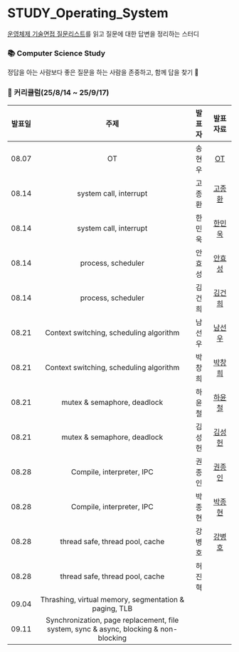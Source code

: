 # STUDY_Operating_System
[운영체제 기술면접 질문리스트](https://github.com/VSFe/Tech-Interview/blob/main/02-OPERATING_SYSTEM.md)를 읽고 질문에 대한 답변을 정리하는 스터디

### 📚 Computer Science Study <br>
정답을 아는 사람보다 좋은 질문을 하는 사람을 존중하고, 함께 답을 찾기 🔎 

### 📆 커리큘럼(25/8/14 ~ 25/9/17)

|          발표일           |                           주제                          |       발표자        |       발표자료      |
| :---------------------: | :----------------------------------------------------------------: | :-------------: | :---------: |
| 08.07 | OT | 송현우 | [OT](https://github.com/SSAFY-Seoul-Class-7/STUDY_Operating_System/blob/main/OT.pdf) |
| 08.14 | system call, interrupt | 고종환 | [고종환](https://github.com/SSAFY-Seoul-Class-7/STUDY_Operating_System/blob/main/System%20Call%2C%20Interrupt/SSAFY_CS_STUDY_%EA%B3%A0%EC%A2%85%ED%99%98_%EC%9D%B8%ED%84%B0%EB%9F%BD%ED%8A%B8.pdf) |
| 08.14 | system call, interrupt | 한민욱 | [한민욱](https://github.com/SSAFY-Seoul-Class-7/STUDY_Operating_System/blob/main/SSAFY_CS%EC%8A%A4%ED%84%B0%EB%94%94_%EC%8B%9C%EC%8A%A4%ED%85%9C%EC%BD%9C_%EC%9D%B8%ED%84%B0%EB%9F%BD%ED%8A%B8_%ED%95%9C%EB%AF%BC%EC%9A%B1.pdf) |
| 08.14 | process, scheduler | 안효성 | [안효성](https://github.com/SSAFY-Seoul-Class-7/STUDY_Operating_System/blob/main/Process%2C%20Scheduler/%EC%95%88%ED%9A%A8%EC%84%B1_%ED%94%84%EB%A1%9C%EC%84%B8%EC%8A%A4VS%EC%8A%A4%EB%A0%88%EB%93%9C.pdf) |
| 08.14 | process, scheduler | 김건희 | [김건희](https://github.com/SSAFY-Seoul-Class-7/STUDY_Operating_System/blob/main/Process%2C%20Scheduler/SSAFY_CS_STUDY_%EA%B9%80%EA%B1%B4%ED%9D%AC_%ED%94%84%EB%A1%9C%EC%84%B8%EC%8A%A4.pdf) |
| 08.21 | Context switching, scheduling algorithm | 남선우 | [남선우](https://github.com/SSAFY-Seoul-Class-7/STUDY_Operating_System/blob/main/Context%20Switching%2C%20Scheduling/cpu_%E1%84%82%E1%85%A1%E1%86%B7%E1%84%89%E1%85%A5%E1%86%AB%E1%84%8B%E1%85%AE.pdf) |
| 08.21 | Context switching, scheduling algorithm | 박창희 | [박창희](https://github.com/SSAFY-Seoul-Class-7/STUDY_Operating_System/blob/main/Context%20Switching%2C%20Scheduling/Context_Switching_%E1%84%87%E1%85%A1%E1%86%A8%E1%84%8E%E1%85%A1%E1%86%BC%E1%84%92%E1%85%B4.pdf) |
| 08.21 | mutex & semaphore, deadlock | 하윤철 | [하윤철](https://github.com/SSAFY-Seoul-Class-7/STUDY_Operating_System/blob/main/Mutex%2C%20Semaphore%2C%20Deadlock/%EC%99%9C%20%ED%98%84%EB%8C%80%EC%9D%98%20OS%EB%8A%94%20Deadlock%EC%9D%84%20%EC%B2%98%EB%A6%AC%ED%95%98%EC%A7%80%20%EC%95%8A%EC%9D%84%EA%B9%8C.pptx) |
| 08.21 | mutex & semaphore, deadlock | 김성헌 | [김성헌](https://github.com/SSAFY-Seoul-Class-7/STUDY_Operating_System/blob/main/Mutex%2C%20Semaphore%2C%20Deadlock/SSAFY_CS_STUDY_%EA%B9%80%EC%84%B1%ED%97%8C_V2.pdf) |
| 08.28 | Compile, interpreter, IPC | 권종인 | [권종인](https://github.com/SSAFY-Seoul-Class-7/STUDY_Operating_System/blob/main/Compile%2C%20interpreter%2C%20IPC/%ED%94%84%EB%A1%9C%EC%84%B8%EC%8A%A4%20%EA%B0%84%20%ED%86%B5%EC%8B%A0(IPC)%EC%9D%98%20%EA%B0%9C%EB%85%90%EA%B3%BC%20%EA%B5%AC%ED%98%84%20%EB%B0%A9%EB%B2%95.pdf) |
| 08.28 | Compile, interpreter, IPC | 박종현 | [박종현](https://github.com/SSAFY-Seoul-Class-7/STUDY_Operating_System/blob/main/Compile%2C%20interpreter%2C%20IPC/compiling_%EB%B0%95%EC%A2%85%ED%98%84.pdf) |
| 08.28 | thread safe, thread pool, cache | 강병호 | [강병호](https://github.com/SSAFY-Seoul-Class-7/STUDY_Operating_System/blob/main/Thread%20safe%2C%20Thread%20pool%2C%20Cache/Cache_%E1%84%80%E1%85%A1%E1%86%BC%E1%84%87%E1%85%A7%E1%86%BC%E1%84%92%E1%85%A9.pdf) 
| 08.28 | thread safe, thread pool, cache | 허진혁 | |
| 09.04 | Thrashing, virtual memory, segmentation & paging, TLB |  | |
| 09.11 | Synchronization, page replacement, file system, sync & async, blocking & non-blocking |  | |
